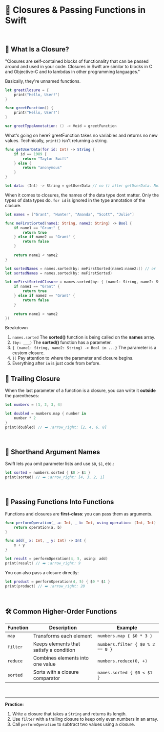 # 🔗 Closures & Passing Functions in Swift  
<br/>

## 🧠 What Is a Closure?

"Closures are self-contained blocks of functionality that can be passed around and used in your code. Closures in Swift are similar to blocks in C and Objective-C and to lambdas in other programming languages."

Basically, they're unnamed functions.

```swift
let greetClosure = {
    print("Hello, User!")
}
```
```swift
func greetFunction() {
    print("Hello, User!")
}

var greetTypeAnnotation: () -> Void = greetFunction
```
What's going on here? greetFunction takes no variables and returns no new values. Technically, `print()` isn't returning a string.

```swift
func getUserData(for id: Int) -> String {
    if id == 1989 {
        return "Taylor Swift"
    } else {
        return "anonymous"
    }
}

let data: (Int) -> String = getUserData // no () after getUserData. Not calling function, only assigning.
```
When it comes to closures, the names of the data type dont matter. Only the types of data types do. `for id` is ignored in the type annotation of the closure.

```swift
let names = ["Grant", "Hunter", "Amanda", "Scott", "Julie"]

func meFirstSorted(name1: String, name2: String) -> Bool {
    if name1 == "Grant" {
        return true
    } else if name2 == "Grant" {
        return false
    }
    
    return name1 < name2
}

let sortedNames = names.sorted(by: meFirstSorted(name1:name2:)) // or
let sortedNames = names.sorted(by: meFirstSorted)
```

```swift
let meFirstSortedClosure = names.sorted(by: { (name1: String, name2: String) -> Bool in
    if name1 == "Grant" {
        return true
    } else if name2 == "Grant" {
        return false
    }
    
    return name1 < name2
})
```
Breakdown
1. `names.sorted` The **sorted()** function is being called on the **names** array.
2. `(by: ___)` The **sorted()** function has a parameter.
3. `{ (name1: String, name2: String) -> Bool in ...}` The parameter is a custom closure.
4. `})` Pay attention to where the parameter and closure begins.
5. Everything after `in` is just code from before.











## 🔄 Trailing Closure

When the last parameter of a function is a closure, you can write it **outside** the parentheses:

```swift
let numbers = [1, 2, 3, 4]

let doubled = numbers.map { number in
    number * 2
}
print(doubled) // ➡️ :arrow_right: [2, 4, 6, 8]
```

<br/>

## 💨 Shorthand Argument Names

Swift lets you omit parameter lists and use `$0`, `$1`, etc.:

```swift
let sorted = numbers.sorted { $0 > $1 }
print(sorted) // ➡️ :arrow_right: [4, 3, 2, 1]
```

<br/>

## 🔗 Passing Functions Into Functions

Functions and closures are **first‑class**: you can pass them as arguments.

```swift
func performOperation(_ a: Int, _ b: Int, using operation: (Int, Int) -> Int) -> Int {
    return operation(a, b)
}

func add(_ x: Int, _ y: Int) -> Int {
    x + y
}

let result = performOperation(4, 5, using: add)
print(result) // ➡️ :arrow_right: 9
```

You can also pass a closure directly:

```swift
let product = performOperation(4, 5) { $0 * $1 }
print(product) // ➡️ :arrow_right: 20
```

<br/>

## 🛠️ Common Higher‑Order Functions

| Function | Description                               | Example                            |
|----------|-------------------------------------------|------------------------------------|
| `map`    | Transforms each element                  | `numbers.map { $0 * 3 }`           |
| `filter` | Keeps elements that satisfy a condition  | `numbers.filter { $0 % 2 == 0 }`   |
| `reduce` | Combines elements into one value         | `numbers.reduce(0, +)`             |
| `sorted` | Sorts with a closure comparator          | `names.sorted { $0 < $1 }`         |

<br/>

---

**Practice:**  
1. Write a closure that takes a `String` and returns its length.  
2. Use `filter` with a trailing closure to keep only even numbers in an array.  
3. Call `performOperation` to subtract two values using a closure.  
